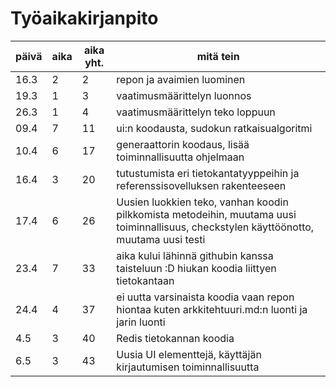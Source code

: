 # Työaikakirjanpito

päivä | aika | aika yht. | mitä tein
------|------|-----------|-----------
16.3 | 2 | 2 | repon ja avaimien luominen
19.3 | 1 | 3 | vaatimusmäärittelyn luonnos
26.3 | 1 | 4 | vaatimusmäärittelyn teko loppuun
09.4 | 7 | 11 | ui:n koodausta, sudokun ratkaisualgoritmi
10.4 | 6 | 17 | generaattorin koodaus, lisää toiminnallisuutta ohjelmaan
16.4 | 3 | 20 | tutustumista eri tietokantatyyppeihin ja referenssisovelluksen rakenteeseen
17.4 | 6 | 26 | Uusien luokkien teko, vanhan koodin pilkkomista metodeihin, muutama uusi toiminnallisuus, checkstylen käyttöönotto, muutama uusi testi
23.4 | 7 | 33 | aika kului lähinnä githubin kanssa taisteluun :D hiukan koodia liittyen tietokantaan
24.4 | 4 | 37 | ei uutta varsinaista koodia vaan repon hiontaa kuten arkkitehtuuri.md:n luonti ja jarin luonti
4.5  | 3 | 40 | Redis tietokannan koodia
6.5  | 3 | 43 | Uusia UI elementtejä, käyttäjän kirjautumisen toiminnallisuutta
